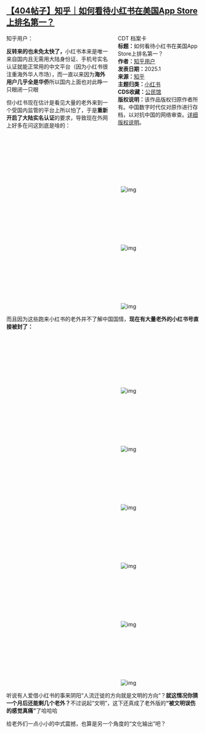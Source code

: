 <!--1736962461000-->
[【404帖子】知乎｜如何看待小红书在美国App Store上排名第一？](https://chinadigitaltimes.net/chinese/715071.html)
------

<div style="width:42%;float:right;padding-left:20px"><div class="su-spoiler su-spoiler-style-fancy su-spoiler-icon-chevron-circle" data-scroll-offset="0" data-anchor-in-url="no"><div class="su-spoiler-title" tabindex="0" role="button"><span class="su-spoiler-icon"></span>CDT 档案卡</div><div class="su-spoiler-content su-u-clearfix su-u-trim"><strong>标题：</strong>如何看待小红书在美国App Store上排名第一？<br><strong>作者：</strong><a href="https://chinadigitaltimes.net/space/知乎" target="_blank">知乎用户</a><br><strong>发表日期：</strong>2025.1<br><strong>来源：</strong><a href="" target="_blank">知乎</a><br><strong>主题归类：</strong><a href="https://chinadigitaltimes.net/space/小红书" target="_blank">小红书</a><br><strong>CDS收藏：</strong><a href="https://chinadigitaltimes.net/space/%E5%85%AC%E6%B0%91%E9%A6%86" target="_blank" rel="noopener">公民馆</a><br><strong>版权说明：</strong>该作品版权归原作者所有。中国数字时代仅对原作进行存档，以对抗中国的网络审查。<a href="https://chinadigitaltimes.net/chinese/copyright">详细版权说明</a>。</div></div></div><p>知乎用户：</p><p><strong>反转来的也未免太快了，</strong>小红书本来是唯一来自国内且无需用大陆身份证、手机号实名认证就能正常用的中文平台（因为小红书很注重海外华人市场），而一直以来因为<strong>海外用户几乎全是华侨</strong>所以国内上面也对此睁一只眼闭一只眼</p><p>但小红书现在估计是看见大量的老外来到一个受国内监管的平台上所以怕了，于是<strong>重新开启了大陆实名认证</strong>的要求，导致现在外网上好多在问这到底是啥的：</p><p><img decoding="async" src="data:image/svg+xml,%3Csvg%20xmlns='http://www.w3.org/2000/svg'%20viewBox='0%200%200%200'%3E%3C/svg%3E" alt="img" data-lazy-src="https://chinadigitaltimes.net/chinese/files/2025/01/Screenshot-2025-01-15-at-9.06.53 AM.png"><noscript><img decoding="async" src="https://chinadigitaltimes.net/chinese/files/2025/01/Screenshot-2025-01-15-at-9.06.53 AM.png" alt="img"></noscript><br><img decoding="async" src="data:image/svg+xml,%3Csvg%20xmlns='http://www.w3.org/2000/svg'%20viewBox='0%200%200%200'%3E%3C/svg%3E" alt="img" data-lazy-src="https://chinadigitaltimes.net/chinese/files/2025/01/Screenshot-2025-01-15-at-9.07.40 AM.png"><noscript><img decoding="async" src="https://chinadigitaltimes.net/chinese/files/2025/01/Screenshot-2025-01-15-at-9.07.40 AM.png" alt="img"></noscript><br><img decoding="async" src="data:image/svg+xml,%3Csvg%20xmlns='http://www.w3.org/2000/svg'%20viewBox='0%200%200%200'%3E%3C/svg%3E" alt="img" data-lazy-src="https://chinadigitaltimes.net/chinese/files/2025/01/Screenshot-2025-01-15-at-9.08.31 AM.png"><noscript><img decoding="async" src="https://chinadigitaltimes.net/chinese/files/2025/01/Screenshot-2025-01-15-at-9.08.31 AM.png" alt="img"></noscript></p><p>而且因为这些跑来小红书的老外并不了解中国国情，<strong>现在有大量老外的小红书号直接被封了：</strong></p><p><img decoding="async" src="data:image/svg+xml,%3Csvg%20xmlns='http://www.w3.org/2000/svg'%20viewBox='0%200%200%200'%3E%3C/svg%3E" alt="img" data-lazy-src="https://chinadigitaltimes.net/chinese/files/2025/01/Screenshot-2025-01-15-at-9.09.49 AM.png"><noscript><img decoding="async" src="https://chinadigitaltimes.net/chinese/files/2025/01/Screenshot-2025-01-15-at-9.09.49 AM.png" alt="img"></noscript><br><img decoding="async" src="data:image/svg+xml,%3Csvg%20xmlns='http://www.w3.org/2000/svg'%20viewBox='0%200%200%200'%3E%3C/svg%3E" alt="img" data-lazy-src="https://chinadigitaltimes.net/chinese/files/2025/01/Screenshot-2025-01-15-at-9.09.59 AM.png"><noscript><img decoding="async" src="https://chinadigitaltimes.net/chinese/files/2025/01/Screenshot-2025-01-15-at-9.09.59 AM.png" alt="img"></noscript><br><img decoding="async" src="data:image/svg+xml,%3Csvg%20xmlns='http://www.w3.org/2000/svg'%20viewBox='0%200%200%200'%3E%3C/svg%3E" alt="img" data-lazy-src="https://chinadigitaltimes.net/chinese/files/2025/01/Screenshot-2025-01-15-at-9.10.06 AM.png"><noscript><img decoding="async" src="https://chinadigitaltimes.net/chinese/files/2025/01/Screenshot-2025-01-15-at-9.10.06 AM.png" alt="img"></noscript><br><img decoding="async" src="data:image/svg+xml,%3Csvg%20xmlns='http://www.w3.org/2000/svg'%20viewBox='0%200%200%200'%3E%3C/svg%3E" alt="img" data-lazy-src="https://chinadigitaltimes.net/chinese/files/2025/01/Screenshot-2025-01-15-at-9.10.13 AM.png"><noscript><img decoding="async" src="https://chinadigitaltimes.net/chinese/files/2025/01/Screenshot-2025-01-15-at-9.10.13 AM.png" alt="img"></noscript><br><img decoding="async" src="data:image/svg+xml,%3Csvg%20xmlns='http://www.w3.org/2000/svg'%20viewBox='0%200%200%200'%3E%3C/svg%3E" alt="img" data-lazy-src="https://chinadigitaltimes.net/chinese/files/2025/01/Screenshot-2025-01-15-at-9.10.20 AM.png"><noscript><img decoding="async" src="https://chinadigitaltimes.net/chinese/files/2025/01/Screenshot-2025-01-15-at-9.10.20 AM.png" alt="img"></noscript><br><img decoding="async" src="data:image/svg+xml,%3Csvg%20xmlns='http://www.w3.org/2000/svg'%20viewBox='0%200%200%200'%3E%3C/svg%3E" alt="img" data-lazy-src="https://chinadigitaltimes.net/chinese/files/2025/01/Screenshot-2025-01-15-at-9.10.26 AM.png"><noscript><img decoding="async" src="https://chinadigitaltimes.net/chinese/files/2025/01/Screenshot-2025-01-15-at-9.10.26 AM.png" alt="img"></noscript></p><p>听说有人爱借小红书的事来阴阳“人流迁徙的方向就是文明的方向”？<strong>就这情况你猜一个月后还能剩几个老外？</strong>不过说起“文明”，这下还真成了老外版的<strong>“被文明误伤的感觉真痛”</strong>了哈哈哈</p><p>给老外们一点小小的中式震撼，也算是另一个角度的“文化输出”吧？</p><p><img decoding="async" src="data:image/svg+xml,%3Csvg%20xmlns='http://www.w3.org/2000/svg'%20viewBox='0%200%200%200'%3E%3C/svg%3E" alt="" data-lazy-src="https://chinadigitaltimes.net/chinese/files/2025/01/7975eada6a6bbbebd9dad73175714384.jpg"><noscript><img decoding="async" src="https://chinadigitaltimes.net/chinese/files/2025/01/7975eada6a6bbbebd9dad73175714384.jpg" alt=""></noscript></p><div class="addtoany_share_save_container addtoany_content addtoany_content_bottom"><div class="a2a_kit a2a_kit_size_32 addtoany_list" data-a2a-url="https://chinadigitaltimes.net/chinese/715071.html" data-a2a-title="【404帖子】知乎｜如何看待小红书在美国App Store上排名第一？"><a class="a2a_button_facebook" href="https://www.addtoany.com/add_to/facebook?linkurl=https%3A%2F%2Fchinadigitaltimes.net%2Fchinese%2F715071.html&amp;linkname=%E3%80%90404%E5%B8%96%E5%AD%90%E3%80%91%E7%9F%A5%E4%B9%8E%EF%BD%9C%E5%A6%82%E4%BD%95%E7%9C%8B%E5%BE%85%E5%B0%8F%E7%BA%A2%E4%B9%A6%E5%9C%A8%E7%BE%8E%E5%9B%BDApp%20Store%E4%B8%8A%E6%8E%92%E5%90%8D%E7%AC%AC%E4%B8%80%EF%BC%9F" title="Facebook" rel="nofollow noopener" target="_blank"></a><a class="a2a_button_twitter" href="https://www.addtoany.com/add_to/twitter?linkurl=https%3A%2F%2Fchinadigitaltimes.net%2Fchinese%2F715071.html&amp;linkname=%E3%80%90404%E5%B8%96%E5%AD%90%E3%80%91%E7%9F%A5%E4%B9%8E%EF%BD%9C%E5%A6%82%E4%BD%95%E7%9C%8B%E5%BE%85%E5%B0%8F%E7%BA%A2%E4%B9%A6%E5%9C%A8%E7%BE%8E%E5%9B%BDApp%20Store%E4%B8%8A%E6%8E%92%E5%90%8D%E7%AC%AC%E4%B8%80%EF%BC%9F" title="Twitter" rel="nofollow noopener" target="_blank"></a><a class="a2a_button_telegram" href="https://www.addtoany.com/add_to/telegram?linkurl=https%3A%2F%2Fchinadigitaltimes.net%2Fchinese%2F715071.html&amp;linkname=%E3%80%90404%E5%B8%96%E5%AD%90%E3%80%91%E7%9F%A5%E4%B9%8E%EF%BD%9C%E5%A6%82%E4%BD%95%E7%9C%8B%E5%BE%85%E5%B0%8F%E7%BA%A2%E4%B9%A6%E5%9C%A8%E7%BE%8E%E5%9B%BDApp%20Store%E4%B8%8A%E6%8E%92%E5%90%8D%E7%AC%AC%E4%B8%80%EF%BC%9F" title="Telegram" rel="nofollow noopener" target="_blank"></a><a class="a2a_button_reddit" href="https://www.addtoany.com/add_to/reddit?linkurl=https%3A%2F%2Fchinadigitaltimes.net%2Fchinese%2F715071.html&amp;linkname=%E3%80%90404%E5%B8%96%E5%AD%90%E3%80%91%E7%9F%A5%E4%B9%8E%EF%BD%9C%E5%A6%82%E4%BD%95%E7%9C%8B%E5%BE%85%E5%B0%8F%E7%BA%A2%E4%B9%A6%E5%9C%A8%E7%BE%8E%E5%9B%BDApp%20Store%E4%B8%8A%E6%8E%92%E5%90%8D%E7%AC%AC%E4%B8%80%EF%BC%9F" title="Reddit" rel="nofollow noopener" target="_blank"></a><a class="a2a_button_whatsapp" href="https://www.addtoany.com/add_to/whatsapp?linkurl=https%3A%2F%2Fchinadigitaltimes.net%2Fchinese%2F715071.html&amp;linkname=%E3%80%90404%E5%B8%96%E5%AD%90%E3%80%91%E7%9F%A5%E4%B9%8E%EF%BD%9C%E5%A6%82%E4%BD%95%E7%9C%8B%E5%BE%85%E5%B0%8F%E7%BA%A2%E4%B9%A6%E5%9C%A8%E7%BE%8E%E5%9B%BDApp%20Store%E4%B8%8A%E6%8E%92%E5%90%8D%E7%AC%AC%E4%B8%80%EF%BC%9F" title="WhatsApp" rel="nofollow noopener" target="_blank"></a><a class="a2a_button_email" href="https://www.addtoany.com/add_to/email?linkurl=https%3A%2F%2Fchinadigitaltimes.net%2Fchinese%2F715071.html&amp;linkname=%E3%80%90404%E5%B8%96%E5%AD%90%E3%80%91%E7%9F%A5%E4%B9%8E%EF%BD%9C%E5%A6%82%E4%BD%95%E7%9C%8B%E5%BE%85%E5%B0%8F%E7%BA%A2%E4%B9%A6%E5%9C%A8%E7%BE%8E%E5%9B%BDApp%20Store%E4%B8%8A%E6%8E%92%E5%90%8D%E7%AC%AC%E4%B8%80%EF%BC%9F" title="Email" rel="nofollow noopener" target="_blank"></a><a class="a2a_button_copy_link" href="https://www.addtoany.com/add_to/copy_link?linkurl=https%3A%2F%2Fchinadigitaltimes.net%2Fchinese%2F715071.html&amp;linkname=%E3%80%90404%E5%B8%96%E5%AD%90%E3%80%91%E7%9F%A5%E4%B9%8E%EF%BD%9C%E5%A6%82%E4%BD%95%E7%9C%8B%E5%BE%85%E5%B0%8F%E7%BA%A2%E4%B9%A6%E5%9C%A8%E7%BE%8E%E5%9B%BDApp%20Store%E4%B8%8A%E6%8E%92%E5%90%8D%E7%AC%AC%E4%B8%80%EF%BC%9F" title="Copy Link" rel="nofollow noopener" target="_blank"></a><a class="a2a_dd addtoany_share_save addtoany_share" href="https://www.addtoany.com/share"></a></div></div>
